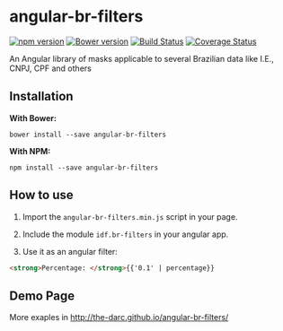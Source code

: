 angular-br-filters
==================
[![npm version](https://badge.fury.io/js/angular-br-filters.svg)](http://badge.fury.io/js/angular-br-filters)
[![Bower version](https://badge.fury.io/bo/angular-br-filters.svg)](http://badge.fury.io/bo/angular-br-filters)
[![Build Status](https://travis-ci.org/the-darc/angular-br-filters.svg)](https://travis-ci.org/the-darc/angular-br-filters)
[![Coverage Status](https://coveralls.io/repos/the-darc/angular-br-filters/badge.svg)](https://coveralls.io/r/the-darc/angular-br-filters)

An Angular library of masks applicable to several Brazilian data like I.E., CNPJ, CPF and others

Installation
------------

**With Bower:**

```
bower install --save angular-br-filters
```

**With NPM:**

```
npm install --save angular-br-filters
```

How to use
----------

1. Import the ```angular-br-filters.min.js``` script in your page.

2. Include the module ```idf.br-filters``` in your angular app.

3. Use it as an angular filter:

```html
<strong>Percentage: </strong>{{'0.1' | percentage}}
```

Demo Page
---------

More exaples in http://the-darc.github.io/angular-br-filters/
